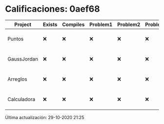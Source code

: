 # Calificaciones: 0aef68
|Project|Exists|Compiles|Problem1|Problem2|Problem3|Extra|Grade|CommitHash|CommitDate|CheckDate|DueDate|Comments|
|-|-|-|-|-|-|-|-|-|-|-|-|-|
|Puntos|❌|❌|❌|❌|❌|❌|5.0|nan|nan|29-10-2020 21:25:43|05-11-2020 21:00:00|No se encontró el archivo en PracticasComputacionI/Puntos/Punto.cpp|
|GaussJordan|❌|❌|❌|❌|❌|❌|5.0|nan|nan|29-10-2020 21:25:42|29-10-2020 21:00:00|No se encontró el archivo en PracticasComputacionI/GaussJordan/GaussJordan.cpp|
|Arreglos|❌|❌|❌|❌|❌|❌|5.0|nan|nan|29-10-2020 21:25:41|22-10-2020 21:00:00|No se encontró el archivo en PracticasComputacionI/Arreglos/Arreglos.cpp|
|Calculadora|❌|❌|❌|❌|❌|❌|5.0|nan|nan|29-10-2020 21:25:40|15-10-2020 21:00:00|No se encontró el archivo en PracticasComputacionI/Calculadora/Calculadora.cpp|

Última actualización: 29-10-2020 21:25